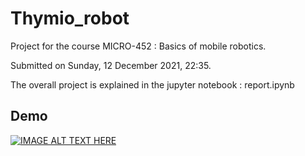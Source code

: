 # Thymio_robot
Project for the course MICRO-452 : Basics of mobile robotics.

Submitted on Sunday, 12 December 2021, 22:35.

The overall project is explained in the jupyter notebook : report.ipynb

## Demo

[![IMAGE ALT TEXT HERE](https://github.com/TemryL/Thymio_robot/blob/main/videos/demo_screen.gif)](https://github.com/TemryL/Thymio_robot/blob/main/videos)
